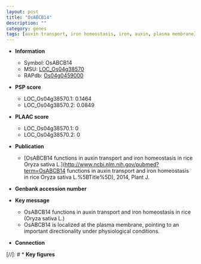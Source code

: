 ```yaml
---
layout: post
title: "OsABCB14"
description: ""
category: genes
tags: [auxin transport, iron homeostasis, iron, auxin, plasma membrane]
---
```


* **Information**  
    + Symbol: OsABCB14  
    + MSU: [LOC_Os04g38570](http://rice.plantbiology.msu.edu/cgi-bin/ORF_infopage.cgi?orf=LOC_Os04g38570)  
    + RAPdb: [Os04g0459000](http://rapdb.dna.affrc.go.jp/viewer/gbrowse_details/irgsp1?name=Os04g0459000)  

* **PSP score**  
    + LOC_Os04g38570.1: 0.1464 
    + LOC_Os04g38570.2: 0.0849 

* **PLAAC score**  
    + LOC_Os04g38570.1: 0 
    + LOC_Os04g38570.2: 0 

* **Publication**  
    + [OsABCB14 functions in auxin transport and iron homeostasis in rice Oryza sativa L.](http://www.ncbi.nlm.nih.gov/pubmed?term=OsABCB14 functions in auxin transport and iron homeostasis in rice Oryza sativa L.%5BTitle%5D), 2014, Plant J.

* **Genbank accession number**  

* **Key message**  
    + OsABCB14 functions in auxin transport and iron homeostasis in rice (Oryza sativa L.)
    + OsABCB14 is localized at the plasma membrane, pointing to an important directionality under physiological conditions.

* **Connection**  

[//]: # * **Key figures**  


